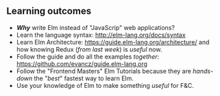 ## Learning outcomes

+ ***Why*** write Elm instead of "JavaScrip" web applications?
+ Learn the language syntax: http://elm-lang.org/docs/syntax
+ Learn Elm Architecture: https://guide.elm-lang.org/architecture/
and how knowing Redux (_from last week_) is _useful_ now.
+ Follow the guide and do all the examples _together_:
https://github.com/evancz/guide.elm-lang.org
+ Follow the "Frontend Masters" Elm Tutorials
because they are _hands-down_ the "_best_" fastest way to learn Elm.
+ Use your knowledge of Elm to make something _useful_ for F&C.

